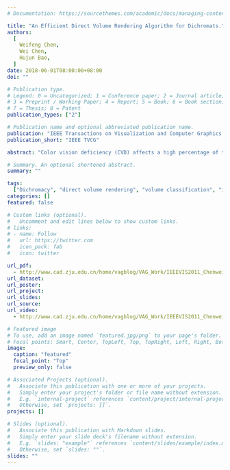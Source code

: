 ```yaml
---
# Documentation: https://sourcethemes.com/academic/docs/managing-content/

title: "An Efficient Direct Volume Rendering Algorithm for Dichromats."
authors:
  [
    Weifeng Chen,
    Wei Chen,
    Hujun Bao,
  ]
date: 2018-06-01T08:00:00+08:00
doi: ""

# Publication type.
# Legend: 0 = Uncategorized; 1 = Conference paper; 2 = Journal article;
# 3 = Preprint / Working Paper; 4 = Report; 5 = Book; 6 = Book section;
# 7 = Thesis; 8 = Patent
publication_types: ["2"]

# Publication name and optional abbreviated publication name.
publication: "IEEE Transactions on Visualization and Computer Graphics "
publication_short: "IEEE TVCG"

abstract: "Color vision deficiency (CVD) affects a high percentage of the population worldwide. When seeing a volume visualization result, persons with CVD may be incapable of discriminating the classification information expressed in the image if the color transfer function or the color blending used in the direct volume rendering is not appropriate. Conventional methods used to address this problem adopt advanced image recoloring techniques to enhance the rendering results frame-by-frame; unfortunately, problematic perceptual results may still be generated. This paper proposes an alternative solution that complements the image recoloring scheme by reconfiguring the components of the direct volume rendering (DVR) pipeline. Our approach optimizes the mapped colors of a transfer function to simulate CVD-friendly effect that is generated by applying the image recoloring to the results with the initial transfer function. The optimization process has a low computational complexity, and only needs to be performed once for a given transfer function. To achieve detail-preserving and perceptually natural semi-transparent effects, we introduce a new color composition mode that works in the color space of dichromats. Experimental results and a pilot study demonstrates that our approach can yield dichromats-friendly and consistent volume visualization in real-time."

# Summary. An optional shortened abstract.
summary: ""

tags:
  ["Dichromacy", "direct volume rendering", "volume classification", "image recoloring"]
categories: []
featured: false

# Custom links (optional).
#   Uncomment and edit lines below to show custom links.
# links:
# - name: Follow
#   url: https://twitter.com
#   icon_pack: fab
#   icon: twitter

url_pdf:
  - http://www.cad.zju.edu.cn/home/vagblog/VAG_Work/IEEEVIS2011_Chenweifeng/vis2011_wfchen.pdf
url_dataset:
url_poster:
url_project:
url_slides:
url_source:
url_video:
  - http://www.cad.zju.edu.cn/home/vagblog/VAG_Work/IEEEVIS2011_Chenweifeng/Direct%20Volume%20Rendering%20Approach%20for%20Dichromates.mp4

# Featured image
# To use, add an image named `featured.jpg/png` to your page's folder.
# Focal points: Smart, Center, TopLeft, Top, TopRight, Left, Right, BottomLeft, Bottom, BottomRight.
image:
  caption: "featured"
  focal_point: "Top"
  preview_only: false

# Associated Projects (optional).
#   Associate this publication with one or more of your projects.
#   Simply enter your project's folder or file name without extension.
#   E.g. `internal-project` references `content/project/internal-project/index.md`.
#   Otherwise, set `projects: []`.
projects: []

# Slides (optional).
#   Associate this publication with Markdown slides.
#   Simply enter your slide deck's filename without extension.
#   E.g. `slides: "example"` references `content/slides/example/index.md`.
#   Otherwise, set `slides: ""`.
slides: ""
---
```

